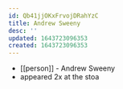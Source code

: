 ```yaml
---
id: Qb41jjOKxFrvojDRahYzC
title: Andrew Sweeny
desc: ''
updated: 1643723096353
created: 1643723096353
---
```



- [[person]] - Andrew Sweeny
- appeared 2x at the stoa
